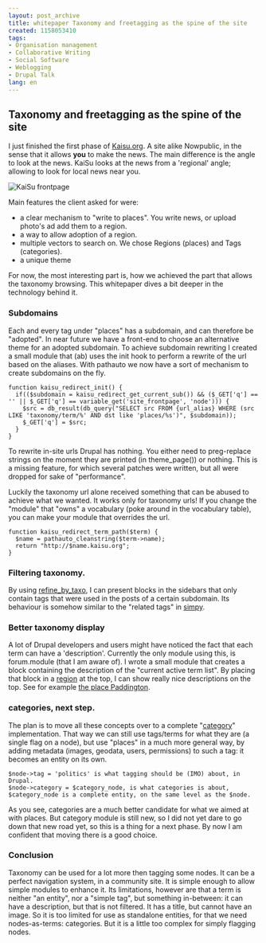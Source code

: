 ```yaml
---
layout: post_archive
title: whitepaper Taxonomy and freetagging as the spine of the site
created: 1158053410
tags:
- Organisation management
- Collaborative Writing
- Social Software
- Weblogging
- Drupal Talk
lang: en
---
```

## Taxonomy and freetagging as the spine of the site

I just finished the first phase of [Kaisu.org](http://kaisu.org). A site alike Nowpublic, in the sense that it allows __you__ to make the news. The main difference is the angle to look at the news. KaiSu looks at the news from a 'regional' angle; allowing to look for local news near you.

![KaiSu frontpage](http://webschuur.com/sites/webschuur.com/files/kaisu_front_thumb.png) 

Main features the client asked for were:

 * a clear mechanism to "write to places". You write news, or upload photo's ad add them to a region.
 * a way to allow adoption of a region.
 * multiple vectors to search on. We chose Regions (places) and Tags (categories).
 * a unique theme

For now, the most interesting part is, how we achieved the part that allows the taxonomy browsing. This whitepaper dives a bit deeper in the technology behind it.

### Subdomains
Each and every tag under "places" has a subdomain, and can therefore be "adopted". In near future we have a front-end to choose an alternative theme for an adopted subdomain.
To achieve subdomain rewriting I created a small module that (ab) uses the init hook to perform a rewrite of the url based on the aliases. With pathauto we now have a sort of mechanism to create subdomains on the fly.

    function kaisu_redirect_init() {
      if(($subdomain = kaisu_redirect_get_current_sub()) && ($_GET['q'] == '' || $_GET['q'] == variable_get('site_frontpage', 'node'))) {
        $src = db_result(db_query("SELECT src FROM {url_alias} WHERE (src LIKE 'taxonomy/term/%' AND dst like 'places/%s')", $subdomain));
        $_GET['q'] = $src;
      }
    }

To rewrite in-site urls Drupal has nothing. You either need to preg-replace strings on the moment they are printed (in theme_page()) or nothing. This is a missing feature, for which several patches were written, but all were dropped for sake of "performance".

Luckily the taxonomy url alone received something that can be abused to achieve what we wanted. It works only for taxonomy urls! If you change the "module" that "owns" a vocabulary (poke around in the vocabulary table), you can make your module that overrides the url.

    function kaisu_redirect_term_path($term) {
      $name = pathauto_cleanstring($term->name);
      return "http://$name.kaisu.org";
    }

### Filtering taxonomy.
By using [refine_by_taxo](http://drupal.org/project/refine_by_taxo), I can present blocks in the sidebars that only contain tags that were used in the posts of a certain subdomain. Its behaviour is somehow similar to the "related tags" in [simpy](http://www.simpy.com/user/berkes/tag/drupal).

### Better taxonomy display
A lot of Drupal developers and users might have noticed the fact that each term can have a 'description'. Currently the only module using this, is forum.module (that I am aware of). I wrote a small module that creates a block containing the description of the "current active term list". By placing that block in a [region](http://drupal.org/node/29140) at the top, I can show really nice descriptions on the top. See for example [the place Paddington](http://paddington.kaisu.org/).

### categories, next step.
The plan is to move all these concepts over to a complete "[category](http://category.greenash.net.au/)" implementation. That way we can still use tags/terms for what they are (a single flag on a node), but use "places" in a much more general way, by adding metadata (images, geodata, users, permissions) to such a tag: it becomes an entity on its own.

    $node->tag = 'politics' is what tagging should be (IMO) about, in Drupal.
    $node->category = $category_node, is what categories is about, $category_node is a complete entity, on the same level as the $node.

As you see, categories are a much better candidate for what we aimed at with places. But category module is still new, so I did not yet dare to go down that new road yet, so this is a thing for a next phase. By now I am confident that moving there is a good choice.

### Conclusion
Taxonomy can be used for a lot more then tagging some nodes. It can be a perfect navigation system, in a community site. It is simple enough to allow simple modules to enhance it. Its limitations, however are that a term is neither "an entity", nor a "simple tag", but something in-between: it can have a description, but that is not filtered. It has a title, but cannot have an image. So it is too limited for use as standalone entities, for that we need nodes-as-terms: categories. But it is a little too complex for simply flagging nodes.

